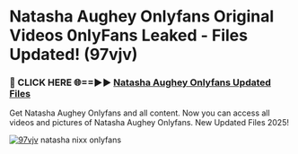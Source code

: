 # Natasha Aughey Onlyfans Original Videos 0nlyFans Leaked - Files Updated! (97vjv)

<h3>🔴 CLICK HERE 🌐==►► <a href="https://tinyurl.com/2jnfzry5" rel="nofollow">Natasha Aughey Onlyfans Updated Files</a></h3>

Get Natasha Aughey Onlyfans and all content. Now you can access all videos and pictures of Natasha Aughey Onlyfans. New Updated Files 2025!

[![97vjv](https://i.imgur.com/GyGTBgg.gif)](https://tinyurl.com/2jnfzry5)
natasha nixx onlyfans